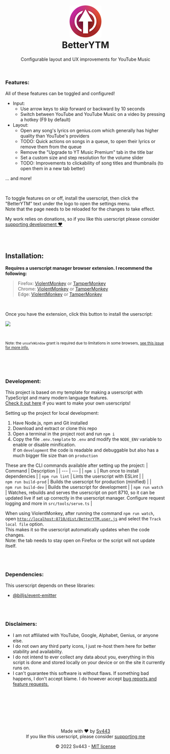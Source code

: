 <div style="text-align: center;" align="center">

<h1><img src="./assets/icon/icon.png" /><br>BetterYTM</h1>

Configurable layout and UX improvements for YouTube Music

</div>
<br>

### Features:
All of these features can be toggled and configured!
- Input:
    - Use arrow keys to skip forward or backward by 10 seconds
    - Switch between YouTube and YouTube Music on a video by pressing a hotkey (F9 by default) <!-- TODO: make configurable -->
- Layout:
    - Open any song's lyrics on genius.com which generally has higher quality than YouTube's providers
    - TODO: Quick actions on songs in a queue, to open their lyrics or remove them from the queue
    - Remove the "Upgrade to YT Music Premium" tab in the title bar
    - Set a custom size and step resolution for the volume slider
    - TODO: Improvements to clickability of song titles and thumbnails (to open them in a new tab better)
  
... and more!

<br>

To toggle features on or off, install the userscript, then click the "BetterYTM" text under the logo to open the settings menu.  
Note that the page needs to be reloaded for the changes to take effect.  
  
My work relies on donations, so if you like this userscript please consider [supporting development ❤️](https://github.com/sponsors/Sv443)

<br><br>

## Installation:
**Requires a userscript manager browser extension. I recommend the following:**
> Firefox: [ViolentMonkey](https://addons.mozilla.org/en-US/firefox/addon/violentmonkey/) or [TamperMonkey](https://addons.mozilla.org/en-US/firefox/addon/tampermonkey/)  
> Chrome: [ViolentMonkey](https://chrome.google.com/webstore/detail/violentmonkey/jinjaccalgkegednnccohejagnlnfdag) or [TamperMonkey](https://chrome.google.com/webstore/detail/tampermonkey/dhdgffkkebhmkfjojejmpbldmpobfkfo)  
> Edge: [ViolentMonkey](https://microsoftedge.microsoft.com/addons/detail/violentmonkey/eeagobfjdenkkddmbclomhiblgggliao?hl=en-GB&gl=DE) or [TamperMonkey](https://microsoftedge.microsoft.com/addons/detail/tampermonkey/iikmkjmpaadaobahmlepeloendndfphd)

<br>

Once you have the extension, click this button to install the userscript:  
  
<!-- <a href="https://github.com/Sv443/BetterYTM/raw/main/BetterYTM.user.js" target="_blank"><img src="https://img.shields.io/badge/Install-%E2%96%BA-039e10" height="24"></a> -->
<a href="https://github.com/Sv443/BetterYTM/raw/main/BetterYTM.user.js" target="_blank"><img src="https://img.shields.io/badge/Install-%E2%96%BC-039e10" height="24"></a>

<br>

<sub>

Note: the `unsafeWindow` grant is required due to limitations in some browsers, [see this issue for more info.](https://github.com/Sv443/BetterYTM/issues/18#show_issue)

</sub>

<br><br><br>

### Development:
This project is based on my template for making a userscript with TypeScript and many modern language features.  
[Check it out here](https://github.com/Sv443/Userscript.ts) if you want to make your own userscripts!  
  
Setting up the project for local development:
1. Have Node.js, npm and Git installed
2. Download and extract or clone this repo
3. Open a terminal in the project root and run `npm i`
4. Copy the file `.env.template` to `.env` and modify the `NODE_ENV` variable to enable or disable minification.  
  If on `development` the code is readable and debuggable but also has a much bigger file size than on `production`

These are the CLI commands available after setting up the project:
| Command | Description |
| --- | --- |
| `npm i` | Run once to install dependencies |
| `npm run lint` | Lints the userscript with ESLint |
| `npm run build-prod` | Builds the userscript for production (minified) |
| `npm run build-dev` | Builds the userscript for development |
| `npm run watch` | Watches, rebuilds and serves the userscript on port 8710, so it can be updated live if set up correctly in the userscript manager. Configure request logging and more in `src/tools/serve.ts` |
<!-- first column uses non-breaking space U+00A0 (' ') -->

When using ViolentMonkey, after running the command `npm run watch`, open [`http://localhost:8710/dist/BetterYTM.user.js`](http://localhost:8710/dist/BetterYTM.user.js) and select the `Track local file` option.  
This makes it so the userscript automatically updates when the code changes.  
Note: the tab needs to stay open on Firefox or the script will not update itself.

<br><br>

### Dependencies:
This userscript depends on these libraries:
- [@billjs/event-emitter](https://npmjs.org/package/@billjs/event-emitter)

<br><br>

### Disclaimers:
- I am not affiliated with YouTube, Google, Alphabet, Genius, or anyone else.
- I do not own any third party icons, I just re-host them here for better stability and availability.
- I do not intend to ever collect any data about you, everything in this script is done and stored locally on your device or on the site it currently runs on.
- I can't guarantee this software is without flaws. If something bad happens, I don't accept blame. I do however accept [bug reports and feature requests.](https://github.com/Sv443/BetterYTM/issues/new/choose)

<br><br><br><br><br><br>

<div align="center" style="text-align: center;">

Made with ❤️ by [Sv443](https://github.com/Sv443)  
If you like this userscript, please consider [supporting me](https://github.com/sponsors/Sv443)  
  
© 2022 Sv443 - [MIT license](./LICENSE.txt)

</div>
